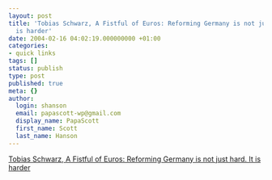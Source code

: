 ```yaml
---
layout: post
title: 'Tobias Schwarz, A Fistful of Euros: Reforming Germany is not just hard. It
  is harder'
date: 2004-02-16 04:02:19.000000000 +01:00
categories:
- quick links
tags: []
status: publish
type: post
published: true
meta: {}
author:
  login: shanson
  email: papascott-wp@gmail.com
  display_name: PapaScott
  first_name: Scott
  last_name: Hanson
---
```

<p><a title="But please leave Dieter Bohlen out of this...." href="http://fistfulofeuros.net/archives/000369.php">Tobias Schwarz, A Fistful of Euros: Reforming Germany is not just hard. It is harder</a></p>
